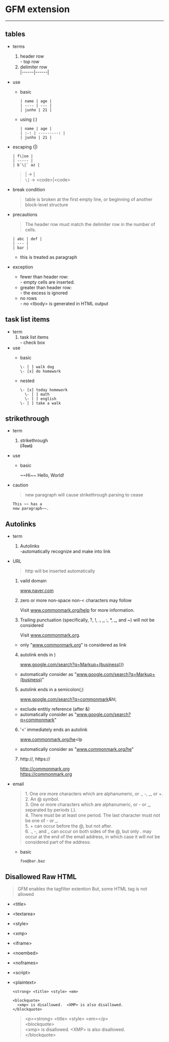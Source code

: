 # GFM extension  
----  
## tables   
- terms  
  1. header row  
    \- top row
  2. delimiter row  
    |------|------|
- use  
  - basic
    
        | name | age |  
        | ---- | --- |  
        | junho | 21 |  
  
  - using (:)  

        | name | age |  
        | :-: | ---------: |  
        | junho | 21 |       
- escaping (\|)  

      | f\|oo |
      | ----- |  
      | b`\|` az |  
    
  > \| -> |  
  > `\|` -> \<code>|\<code>  
- break condition  
  > table is broken at the first empty line, or beginning of another block-level structure  
  
- precautions  
  >The header row must match the delimiter row in the number of cells.  

      | abc | def |  
      | --- |  
      | bar |  
  - this is treated as paragraph  
- exception  
  - fewer than header row:  
    \- empty cells are inserted.  
  - greater than header row:  
    \- the excess is ignored  
  - no rows  
    \- no \<tbody> is generated in HTML output  
## task list items
- term  
  1. task list items  
    \- check box  
- use  
  - basic 
       
        \- [ ] walk dog   
        \- [x] do homework  
  - nested
          
        \- [x] today homework  
          \- [ ] math  
          \- [ ] english  
        \- [ ] take a walk  
      
## strikethrough  
- term  
  1. strikethrough  
    ~~[Text]~~  
- use  
   - basic
          
        \~\~Hi\~\~ Hello, World!  
- caution  
  > new paragraph will cause strikethrough parsing to cease  
   
      This ~~ has a  
      new paragraph~~.  
## Autolinks  
- term  
  1. Autolinks  
    \-automatically recognize and make into link  
- URL  
  > http will be inserted automatically  
  1. vaild domain  
  
        www.naver.com    
  2. zero or more non-space non-< characters may follow  
        
        Visit www.commonmark.org/help for more information.  
  3. Trailing punctuation (specifically, ?, !, ., ,, :, *, _, and ~) will not be considered  
        
        Visit www.commonmark.org.  
    - only "www.commonmark.org" is considered as link
  4. autolink ends in )  

        www.google.com/search?q=Markup+(business)))  
    - automatically consider as "www.google.com/search?q=Markup+(business)"  
  
  5. autolink ends in a semicolon(;)  
  
        www.google.com/search?q=commonmark&hl;  
    - exclude entitiy reference (after &)  
    - automatically consider as "www.google.com/search?q=commonmark"  
  6. '<' immediately ends an autolink  

        www.commonmark.org/he<lp  
    - automatically consider as "www.commonmark.org/he"   
  7. http://, https://  
  
        http://commonmark.org  
        https://commonmark.org  
        
- email
  >1\. One ore more characters which are alphanumeric, or ., -, _, or +.  
  >2. An @ symbol.   
  >3. One or more characters which are alphanumeric, or - or _, separated by periods (.).    
  >4. There must be at least one period. The last character must not be one of - or _.     
  >5. + can occur before the @, but not after.     
  >6. ., -, and _ can occur on both sides of the @, but only . may occur at the end of the email address, in which case it will not be considered part of the address:  
    
  - basic  
  
        foo@bar.baz  
  
## Disallowed Raw HTML
>GFM enables the tagfilter extention
>But, some HTML tag is not allowed
  - \<title>
  - \<textarea>
  - \<style>
  - \<xmp>
  - \<iframe>
  - \<noembed>
  - \<noframes>
  - \<script>
  - \<plaintext>

        <strong> <title> <style> <em>

        <blockquote>
          <xmp> is disallowed.  <XMP> is also disallowed.
        </blockquote>

    >\<p>\<strong> &lt;title> &lt;style> \<em>\</p>  
    >\<blockquote>  
    >&lt;xmp> is disallowed.  &lt;XMP> is also disallowed.  
    >\</blockquote>  
